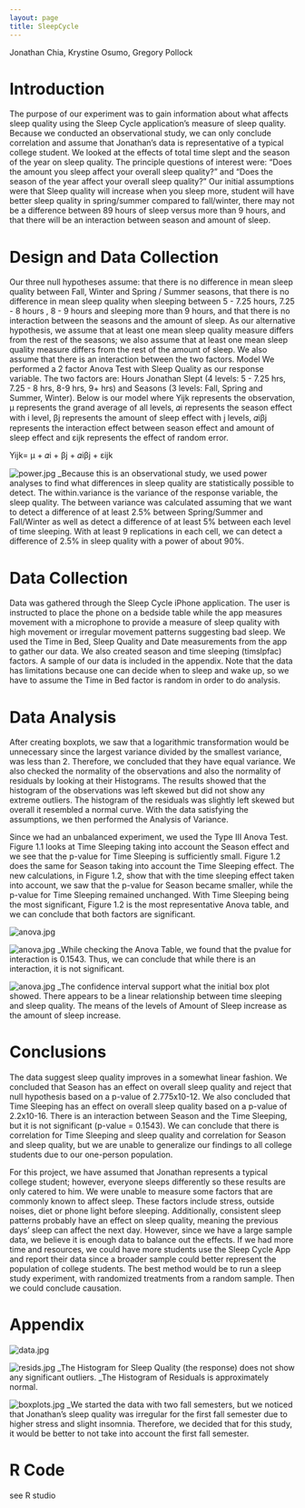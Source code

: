 ```yaml
---
layout: page
title: SleepCycle
---
```

Jonathan Chia, Krystine Osumo, Gregory Pollock 

# Introduction 
The purpose of our experiment was to gain information about what affects sleep quality using the Sleep Cycle application’s measure of sleep quality. Because we conducted an observational study, we can only conclude correlation and assume that Jonathan’s data is representative of a typical college student. We looked at the effects of total time slept and the season of the year on sleep quality. The principle questions of interest were: “Does the amount you sleep affect your overall sleep quality?” and “Does the season of the year affect your overall sleep quality?” Our initial assumptions were that Sleep quality will increase when you sleep more, student will have better sleep quality in spring/summer compared to fall/winter, there may not be a difference between 89 hours of sleep versus more than 9 hours, and that there will be an interaction between season and amount of sleep. 
 
# Design and Data Collection 
Our three null hypotheses assume: that there is no difference in mean sleep quality between Fall, Winter and Spring / Summer seasons, that there is no difference in mean sleep quality when sleeping between 5 - 7.25 hours, 7.25 - 8 hours , 8 - 9 hours  and sleeping more than 9 hours, and that there is no interaction between the seasons and the amount of sleep.  As our alternative hypothesis, we assume that at least one mean sleep quality measure differs from the rest of the seasons; we also assume that at least one mean sleep quality measure differs from the rest of the amount of sleep. We also assume that there is an interaction between the two factors.    Model We performed a 2 factor Anova Test with Sleep Quality as our response variable. The two factors are: Hours Jonathan Slept (4 levels: 5 - 7.25 hrs, 7.25 - 8 hrs, 8-9 hrs, 9+ hrs) and Seasons (3 levels: Fall, Spring and Summer, Winter). Below is our model where Yijk represents the observation, μ represents the grand average of all levels, 𝛼i  represents the season effect with i level, βj represents the amount of sleep effect with j levels, 𝛼iβj  represents the interaction effect between season effect and amount of sleep effect and εijk  represents the effect of random error. 

Yijk= μ + 𝛼i + βj + 𝛼iβj + εijk 

![power.jpg](https://github.com/Jonathan-Chia/Jonathan-Chia.github.io/blob/master/Sleep_Powercurve.jpg)
_Because this is an observational study, we used power analyses to find what differences in sleep quality are statistically possible to detect. The within.variance is the variance of the response variable, the sleep quality. The between variance was calculated assuming that we want to detect a difference of at least 2.5% between Spring/Summer and Fall/Winter as well as detect a difference of at least 5% between each level of time sleeping.  With at least 9 replications in each cell, we can detect a difference of 2.5% in sleep quality with a power of about 90%. 

# Data Collection               
Data was gathered through the Sleep Cycle iPhone application. The user is instructed to place the phone on a bedside table while the app measures movement with a microphone to provide a measure of sleep quality with high movement or irregular movement patterns suggesting bad sleep. We used the Time in Bed, Sleep Quality and Date measurements from the app to gather our data. We also created season and time sleeping (timslpfac) factors. A sample of our data is included in the appendix. Note that the data has limitations because one can decide when to sleep and wake up, so we have to assume the Time in Bed factor is random in order to do analysis. 

# Data Analysis                
After creating boxplots, we saw that a logarithmic transformation would be unnecessary since the largest variance divided by the smallest variance, was less than 2. Therefore, we concluded that they have equal variance. We also checked the normality of the observations and also the normality of residuals by looking at their Histograms. The results showed that the histogram of the observations was left skewed but did not show any extreme outliers. The histogram of the residuals was slightly left skewed but overall it resembled a normal curve. With the data satisfying the assumptions, we then performed the Analysis of Variance. 

Since we had an unbalanced experiment, we used the Type III Anova Test. Figure 1.1 looks at Time Sleeping taking into account the Season effect and we see that the p-value for Time Sleeping is sufficiently small. Figure 1.2 does the same for Season taking into account the Time Sleeping effect. The new calculations, in Figure 1.2, show that with the time sleeping effect taken into account, we saw that the p-value for Season became smaller, while the p-value for Time Sleeping remained unchanged. With Time Sleeping being the most significant, Figure 1.2 is the most representative Anova table, and we can conclude that both factors are significant. 

![anova.jpg](https://github.com/Jonathan-Chia/Jonathan-Chia.github.io/blob/master/Sleep_Anovatable.jpg)


![anova.jpg](https://github.com/Jonathan-Chia/Jonathan-Chia.github.io/blob/master/Sleep_interact.jpg)
_While checking the Anova Table, we found that the pvalue for interaction is 0.1543. Thus, we can conclude that while there is an interaction, it is not significant. 


![anova.jpg](https://github.com/Jonathan-Chia/Jonathan-Chia.github.io/blob/master/Sleep_confintervals.jpg)
_The confidence interval support what the initial box plot showed. There appears to be a linear relationship between time sleeping and sleep quality. The means of the levels of Amount of Sleep increase as the amount of sleep increase.  

# Conclusions                  
The data suggest sleep quality improves in a somewhat linear fashion. We concluded that Season has an effect on overall sleep quality and reject that null hypothesis based on a p-value of  2.775x10-12. We also concluded that Time Sleeping has an effect on overall sleep quality based on a p-value of 2.2x10-16. There is an interaction between Season and the Time Sleeping, but it is not significant (p-value = 0.1543). We can conclude that there is correlation for Time Sleeping and sleep quality and correlation for Season and sleep quality, but we are unable to generalize our findings to all college students due to our one-person population.  
 
For this project, we have assumed that Jonathan represents a typical college student; however, everyone sleeps differently so these results are only catered to him. We were unable to measure some factors that are commonly known to affect sleep. These factors include stress, outside noises, diet or phone light before sleeping. Additionally, consistent sleep patterns probably have an effect on sleep quality, meaning the previous days’ sleep can affect the next day. However, since we have a large sample data, we believe it is enough data to balance out the effects. If we had more time and resources, we could have more students use the Sleep Cycle App and report their data since a broader sample could better represent the population of college students. The best method would be to run a sleep study experiment, with randomized treatments from a random sample. Then we could conclude causation. 
 
# Appendix

![data.jpg](https://github.com/Jonathan-Chia/Jonathan-Chia.github.io/blob/master/Sleep_datasample.jpg)

![resids.jpg](https://github.com/Jonathan-Chia/Jonathan-Chia.github.io/blob/master/Sleep_resids.jpg)
_The Histogram for Sleep Quality (the response) does not show any significant outliers. 
_The Histogram of Residuals is approximately normal. 

![boxplots.jpg](https://github.com/Jonathan-Chia/Jonathan-Chia.github.io/blob/master/Sleep_boxplots.jpg)
_We started the data with two fall semesters, but we noticed that Jonathan’s sleep quality was irregular for the first fall semester due to higher stress and slight insomnia. Therefore, we decided that for this study, it would be better to not take into account the first fall semester. 

# R Code
see R studio
